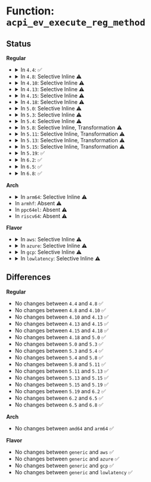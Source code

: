 # Function: <code>acpi_ev_execute_reg_method</code>

## Status
<b>Regular</b>
<ul>
<li>
<details>
<summary>In <code>4.4</code>: ✅</summary>

```c
acpi_status acpi_ev_execute_reg_method(union acpi_operand_object *region_obj, u32 function);
```

**Collision:** Unique Global

**Inline:** No

**Transformation:** False

**Instances:**

```
In drivers/acpi/acpica/evregion.c (ffffffff81491bec)
Location: drivers/acpi/acpica/evregion.c:539
Inline: False
Direct callers:
  - drivers/acpi/acpica/evregion.c:acpi_ev_detach_region
  - drivers/acpi/acpica/evregion.c:acpi_ev_reg_run
  - drivers/acpi/acpica/evrgnini.c:acpi_ev_initialize_region
```
**Symbols:**

```
ffffffff81491bec-ffffffff81491d11: acpi_ev_execute_reg_method (STB_GLOBAL)
```
</details>
</li>
<li>
<details>
<summary>In <code>4.8</code>: Selective Inline ⚠️</summary>

```c
acpi_status acpi_ev_execute_reg_method(union acpi_operand_object *region_obj, u32 function);
```

**Collision:** Unique Global

**Inline:** Selective

**Transformation:** False

**Instances:**

```
In drivers/acpi/acpica/evregion.c (ffffffff814e09d3)
Location: drivers/acpi/acpica/evregion.c:541
Inline: True
Direct callers:
  - drivers/acpi/acpica/evregion.c:acpi_ev_reg_run
  - drivers/acpi/acpica/evregion.c:acpi_ev_detach_region
  - drivers/acpi/acpica/evrgnini.c:acpi_ev_initialize_region
```
**Symbols:**

```
ffffffff814e09d3-ffffffff814e0b76: acpi_ev_execute_reg_method (STB_GLOBAL)
```
</details>
</li>
<li>
<details>
<summary>In <code>4.10</code>: Selective Inline ⚠️</summary>

```c
acpi_status acpi_ev_execute_reg_method(union acpi_operand_object *region_obj, u32 function);
```

**Collision:** Unique Global

**Inline:** Selective

**Transformation:** False

**Instances:**

```
In drivers/acpi/acpica/evregion.c (ffffffff81503339)
Location: drivers/acpi/acpica/evregion.c:541
Inline: True
Direct callers:
  - drivers/acpi/acpica/evregion.c:acpi_ev_reg_run
  - drivers/acpi/acpica/evregion.c:acpi_ev_detach_region
  - drivers/acpi/acpica/evrgnini.c:acpi_ev_initialize_region
```
**Symbols:**

```
ffffffff81503339-ffffffff815034dc: acpi_ev_execute_reg_method (STB_GLOBAL)
```
</details>
</li>
<li>
<details>
<summary>In <code>4.13</code>: Selective Inline ⚠️</summary>

```c
acpi_status acpi_ev_execute_reg_method(union acpi_operand_object *region_obj, u32 function);
```

**Collision:** Unique Global

**Inline:** Selective

**Transformation:** False

**Instances:**

```
In drivers/acpi/acpica/evregion.c (ffffffff81513876)
Location: drivers/acpi/acpica/evregion.c:541
Inline: True
Direct callers:
  - drivers/acpi/acpica/evregion.c:acpi_ev_reg_run
  - drivers/acpi/acpica/evregion.c:acpi_ev_detach_region
  - drivers/acpi/acpica/evrgnini.c:acpi_ev_initialize_region
```
**Symbols:**

```
ffffffff81513876-ffffffff81513a21: acpi_ev_execute_reg_method (STB_GLOBAL)
```
</details>
</li>
<li>
<details>
<summary>In <code>4.15</code>: Selective Inline ⚠️</summary>

```c
acpi_status acpi_ev_execute_reg_method(union acpi_operand_object *region_obj, u32 function);
```

**Collision:** Unique Global

**Inline:** Selective

**Transformation:** False

**Instances:**

```
In drivers/acpi/acpica/evregion.c (ffffffff8155c787)
Location: drivers/acpi/acpica/evregion.c:541
Inline: True
Direct callers:
  - drivers/acpi/acpica/evregion.c:acpi_ev_reg_run
  - drivers/acpi/acpica/evregion.c:acpi_ev_detach_region
  - drivers/acpi/acpica/evrgnini.c:acpi_ev_initialize_region
```
**Symbols:**

```
ffffffff8155c787-ffffffff8155ca13: acpi_ev_execute_reg_method (STB_GLOBAL)
```
</details>
</li>
<li>
<details>
<summary>In <code>4.18</code>: Selective Inline ⚠️</summary>

```c
acpi_status acpi_ev_execute_reg_method(union acpi_operand_object *region_obj, u32 function);
```

**Collision:** Unique Global

**Inline:** Selective

**Transformation:** False

**Instances:**

```
In drivers/acpi/acpica/evregion.c (ffffffff8159332f)
Location: drivers/acpi/acpica/evregion.c:517
Inline: True
Direct callers:
  - drivers/acpi/acpica/evregion.c:acpi_ev_reg_run
  - drivers/acpi/acpica/evregion.c:acpi_ev_detach_region
  - drivers/acpi/acpica/evrgnini.c:acpi_ev_initialize_region
```
**Symbols:**

```
ffffffff8159332f-ffffffff815935bb: acpi_ev_execute_reg_method (STB_GLOBAL)
```
</details>
</li>
<li>
<details>
<summary>In <code>5.0</code>: Selective Inline ⚠️</summary>

```c
acpi_status acpi_ev_execute_reg_method(union acpi_operand_object *region_obj, u32 function);
```

**Collision:** Unique Global

**Inline:** Selective

**Transformation:** False

**Instances:**

```
In drivers/acpi/acpica/evregion.c (ffffffff815ab9cd)
Location: drivers/acpi/acpica/evregion.c:517
Inline: True
Direct callers:
  - drivers/acpi/acpica/evregion.c:acpi_ev_reg_run
  - drivers/acpi/acpica/evregion.c:acpi_ev_detach_region
  - drivers/acpi/acpica/evrgnini.c:acpi_ev_initialize_region
```
**Symbols:**

```
ffffffff815ab9cd-ffffffff815abc59: acpi_ev_execute_reg_method (STB_GLOBAL)
```
</details>
</li>
<li>
<details>
<summary>In <code>5.3</code>: Selective Inline ⚠️</summary>

```c
acpi_status acpi_ev_execute_reg_method(union acpi_operand_object *region_obj, u32 function);
```

**Collision:** Unique Global

**Inline:** Selective

**Transformation:** False

**Instances:**

```
In drivers/acpi/acpica/evregion.c (ffffffff815dd1d7)
Location: drivers/acpi/acpica/evregion.c:517
Inline: True
Direct callers:
  - drivers/acpi/acpica/evregion.c:acpi_ev_reg_run
  - drivers/acpi/acpica/evregion.c:acpi_ev_detach_region
  - drivers/acpi/acpica/evrgnini.c:acpi_ev_initialize_region
```
**Symbols:**

```
ffffffff815dd1d7-ffffffff815dd465: acpi_ev_execute_reg_method (STB_GLOBAL)
```
</details>
</li>
<li>
<details>
<summary>In <code>5.4</code>: Selective Inline ⚠️</summary>

```c
acpi_status acpi_ev_execute_reg_method(union acpi_operand_object *region_obj, u32 function);
```

**Collision:** Unique Global

**Inline:** Selective

**Transformation:** False

**Instances:**

```
In drivers/acpi/acpica/evregion.c (ffffffff815fe51a)
Location: drivers/acpi/acpica/evregion.c:517
Inline: True
Direct callers:
  - drivers/acpi/acpica/evregion.c:acpi_ev_reg_run
  - drivers/acpi/acpica/evregion.c:acpi_ev_detach_region
  - drivers/acpi/acpica/evrgnini.c:acpi_ev_initialize_region
```
**Symbols:**

```
ffffffff815fe51a-ffffffff815fe7a8: acpi_ev_execute_reg_method (STB_GLOBAL)
```
</details>
</li>
<li>
<details>
<summary>In <code>5.8</code>: Selective Inline, Transformation ⚠️</summary>

```c
acpi_status acpi_ev_execute_reg_method(union acpi_operand_object *region_obj, u32 function);
```

**Collision:** Unique Global

**Inline:** Selective

**Transformation:** True

**Instances:**

```
In drivers/acpi/acpica/evregion.c (ffffffff816aa27d)
Location: drivers/acpi/acpica/evregion.c:517
Inline: True
Direct callers:
  - drivers/acpi/acpica/evregion.c:acpi_ev_reg_run
  - drivers/acpi/acpica/evregion.c:acpi_ev_detach_region
  - drivers/acpi/acpica/evrgnini.c:acpi_ev_initialize_region
```
**Symbols:**

```
ffffffff816aa27d-ffffffff816aa4bb: acpi_ev_execute_reg_method.part.0 (STB_LOCAL)
ffffffff816aa95f-ffffffff816aa9d5: acpi_ev_execute_reg_method (STB_GLOBAL)
```
</details>
</li>
<li>
<details>
<summary>In <code>5.11</code>: Selective Inline, Transformation ⚠️</summary>

```c
acpi_status acpi_ev_execute_reg_method(union acpi_operand_object *region_obj, u32 function);
```

**Collision:** Unique Global

**Inline:** Selective

**Transformation:** True

**Instances:**

```
In drivers/acpi/acpica/evregion.c (ffffffff816c7b2f)
Location: drivers/acpi/acpica/evregion.c:548
Inline: True
Direct callers:
  - drivers/acpi/acpica/evregion.c:acpi_ev_reg_run
  - drivers/acpi/acpica/evregion.c:acpi_ev_detach_region
  - drivers/acpi/acpica/evrgnini.c:acpi_ev_initialize_region
```
**Symbols:**

```
ffffffff816c7b2f-ffffffff816c7d6d: acpi_ev_execute_reg_method.part.0 (STB_LOCAL)
ffffffff816c8282-ffffffff816c82f8: acpi_ev_execute_reg_method (STB_GLOBAL)
```
</details>
</li>
<li>
<details>
<summary>In <code>5.13</code>: Selective Inline, Transformation ⚠️</summary>

```c
acpi_status acpi_ev_execute_reg_method(union acpi_operand_object *region_obj, u32 function);
```

**Collision:** Unique Global

**Inline:** Selective

**Transformation:** True

**Instances:**

```
In drivers/acpi/acpica/evregion.c (ffffffff816a9b48)
Location: drivers/acpi/acpica/evregion.c:535
Inline: True
Direct callers:
  - drivers/acpi/acpica/evregion.c:acpi_ev_reg_run
  - drivers/acpi/acpica/evregion.c:acpi_ev_detach_region
  - drivers/acpi/acpica/evrgnini.c:acpi_ev_initialize_region
```
**Symbols:**

```
ffffffff816a9b48-ffffffff816a9d86: acpi_ev_execute_reg_method.part.0 (STB_LOCAL)
ffffffff816aa260-ffffffff816aa2d6: acpi_ev_execute_reg_method (STB_GLOBAL)
```
</details>
</li>
<li>
<details>
<summary>In <code>5.15</code>: Selective Inline, Transformation ⚠️</summary>

```c
acpi_status acpi_ev_execute_reg_method(union acpi_operand_object *region_obj, u32 function);
```

**Collision:** Unique Global

**Inline:** Selective

**Transformation:** True

**Instances:**

```
In drivers/acpi/acpica/evregion.c (ffffffff817207a2)
Location: drivers/acpi/acpica/evregion.c:535
Inline: True
Direct callers:
  - drivers/acpi/acpica/evregion.c:acpi_ev_reg_run
  - drivers/acpi/acpica/evregion.c:acpi_ev_detach_region
  - drivers/acpi/acpica/evrgnini.c:acpi_ev_initialize_region
```
**Symbols:**

```
ffffffff817207a2-ffffffff817209e0: acpi_ev_execute_reg_method.part.0 (STB_LOCAL)
ffffffff81720eba-ffffffff81720f30: acpi_ev_execute_reg_method (STB_GLOBAL)
```
</details>
</li>
<li>
<details>
<summary>In <code>5.19</code>: ✅</summary>

```c
acpi_status acpi_ev_execute_reg_method(union acpi_operand_object *region_obj, u32 function);
```

**Collision:** Unique Global

**Inline:** No

**Transformation:** False

**Instances:**

```
In drivers/acpi/acpica/evregion.c (ffffffff81850f02)
Location: drivers/acpi/acpica/evregion.c:545
Inline: False
Direct callers:
  - drivers/acpi/acpica/evregion.c:acpi_ev_reg_run
  - drivers/acpi/acpica/evregion.c:acpi_ev_detach_region
  - drivers/acpi/acpica/evregion.c:acpi_ev_detach_region
  - drivers/acpi/acpica/evrgnini.c:acpi_ev_initialize_region
```
**Symbols:**

```
ffffffff81850f02-ffffffff818511ad: acpi_ev_execute_reg_method (STB_GLOBAL)
```
</details>
</li>
<li>
<details>
<summary>In <code>6.2</code>: ✅</summary>

```c
acpi_status acpi_ev_execute_reg_method(union acpi_operand_object *region_obj, u32 function);
```

**Collision:** Unique Global

**Inline:** No

**Transformation:** False

**Instances:**

```
In drivers/acpi/acpica/evregion.c (ffffffff8198ad60)
Location: drivers/acpi/acpica/evregion.c:554
Inline: False
Direct callers:
  - drivers/acpi/acpica/evregion.c:acpi_ev_reg_run
  - drivers/acpi/acpica/evregion.c:acpi_ev_detach_region
  - drivers/acpi/acpica/evregion.c:acpi_ev_detach_region
  - drivers/acpi/acpica/evrgnini.c:acpi_ev_initialize_region
```
**Symbols:**

```
ffffffff8198ad60-ffffffff8198b047: acpi_ev_execute_reg_method (STB_GLOBAL)
```
</details>
</li>
<li>
<details>
<summary>In <code>6.5</code>: ✅</summary>

```c
acpi_status acpi_ev_execute_reg_method(union acpi_operand_object *region_obj, u32 function);
```

**Collision:** Unique Global

**Inline:** No

**Transformation:** False

**Instances:**

```
In drivers/acpi/acpica/evregion.c (ffffffff819d17e0)
Location: drivers/acpi/acpica/evregion.c:554
Inline: False
Direct callers:
  - drivers/acpi/acpica/evregion.c:acpi_ev_reg_run
  - drivers/acpi/acpica/evregion.c:acpi_ev_detach_region
  - drivers/acpi/acpica/evregion.c:acpi_ev_detach_region
  - drivers/acpi/acpica/evrgnini.c:acpi_ev_initialize_region
```
**Symbols:**

```
ffffffff819d17e0-ffffffff819d1ac7: acpi_ev_execute_reg_method (STB_GLOBAL)
```
</details>
</li>
<li>
<details>
<summary>In <code>6.8</code>: ✅</summary>

```c
acpi_status acpi_ev_execute_reg_method(union acpi_operand_object *region_obj, u32 function);
```

**Collision:** Unique Global

**Inline:** No

**Transformation:** False

**Instances:**

```
In drivers/acpi/acpica/evregion.c (ffffffff81a1c340)
Location: drivers/acpi/acpica/evregion.c:554
Inline: False
Direct callers:
  - drivers/acpi/acpica/evregion.c:acpi_ev_reg_run
  - drivers/acpi/acpica/evregion.c:acpi_ev_detach_region
  - drivers/acpi/acpica/evregion.c:acpi_ev_detach_region
  - drivers/acpi/acpica/evrgnini.c:acpi_ev_initialize_region
```
**Symbols:**

```
ffffffff81a1c340-ffffffff81a1c656: acpi_ev_execute_reg_method (STB_GLOBAL)
```
</details>
</li>
</ul>
<b>Arch</b>
<ul>
<li>
<details>
<summary>In <code>arm64</code>: Selective Inline ⚠️</summary>

```c
acpi_status acpi_ev_execute_reg_method(union acpi_operand_object *region_obj, u32 function);
```

**Collision:** Unique Global

**Inline:** Selective

**Transformation:** False

**Instances:**

```
In drivers/acpi/acpica/evregion.c (ffff800010782568)
Location: drivers/acpi/acpica/evregion.c:517
Inline: True
Direct callers:
  - drivers/acpi/acpica/evregion.c:acpi_ev_reg_run
  - drivers/acpi/acpica/evregion.c:acpi_ev_detach_region
  - drivers/acpi/acpica/evrgnini.c:acpi_ev_initialize_region
```
**Symbols:**

```
ffff800010782568-ffff80001078271c: acpi_ev_execute_reg_method (STB_GLOBAL)
```
</details>
</li>
<li>
In <code>armhf</code>: Absent ⚠️
</li>
<li>
In <code>ppc64el</code>: Absent ⚠️
</li>
<li>
In <code>riscv64</code>: Absent ⚠️
</li>
</ul>
<b>Flavor</b>
<ul>
<li>
<details>
<summary>In <code>aws</code>: Selective Inline ⚠️</summary>

```c
acpi_status acpi_ev_execute_reg_method(union acpi_operand_object *region_obj, u32 function);
```

**Collision:** Unique Global

**Inline:** Selective

**Transformation:** False

**Instances:**

```
In drivers/acpi/acpica/evregion.c (ffffffff815e753b)
Location: drivers/acpi/acpica/evregion.c:517
Inline: True
Direct callers:
  - drivers/acpi/acpica/evregion.c:acpi_ev_reg_run
  - drivers/acpi/acpica/evregion.c:acpi_ev_detach_region
  - drivers/acpi/acpica/evrgnini.c:acpi_ev_initialize_region
```
**Symbols:**

```
ffffffff815e753b-ffffffff815e76f1: acpi_ev_execute_reg_method (STB_GLOBAL)
```
</details>
</li>
<li>
<details>
<summary>In <code>azure</code>: Selective Inline ⚠️</summary>

```c
acpi_status acpi_ev_execute_reg_method(union acpi_operand_object *region_obj, u32 function);
```

**Collision:** Unique Global

**Inline:** Selective

**Transformation:** False

**Instances:**

```
In drivers/acpi/acpica/evregion.c (ffffffff815d2b8e)
Location: drivers/acpi/acpica/evregion.c:517
Inline: True
Direct callers:
  - drivers/acpi/acpica/evregion.c:acpi_ev_reg_run
  - drivers/acpi/acpica/evregion.c:acpi_ev_detach_region
  - drivers/acpi/acpica/evrgnini.c:acpi_ev_initialize_region
```
**Symbols:**

```
ffffffff815d2b8e-ffffffff815d2d3f: acpi_ev_execute_reg_method (STB_GLOBAL)
```
</details>
</li>
<li>
<details>
<summary>In <code>gcp</code>: Selective Inline ⚠️</summary>

```c
acpi_status acpi_ev_execute_reg_method(union acpi_operand_object *region_obj, u32 function);
```

**Collision:** Unique Global

**Inline:** Selective

**Transformation:** False

**Instances:**

```
In drivers/acpi/acpica/evregion.c (ffffffff815f27fa)
Location: drivers/acpi/acpica/evregion.c:517
Inline: True
Direct callers:
  - drivers/acpi/acpica/evregion.c:acpi_ev_reg_run
  - drivers/acpi/acpica/evregion.c:acpi_ev_detach_region
  - drivers/acpi/acpica/evrgnini.c:acpi_ev_initialize_region
```
**Symbols:**

```
ffffffff815f27fa-ffffffff815f2a88: acpi_ev_execute_reg_method (STB_GLOBAL)
```
</details>
</li>
<li>
<details>
<summary>In <code>lowlatency</code>: Selective Inline ⚠️</summary>

```c
acpi_status acpi_ev_execute_reg_method(union acpi_operand_object *region_obj, u32 function);
```

**Collision:** Unique Global

**Inline:** Selective

**Transformation:** False

**Instances:**

```
In drivers/acpi/acpica/evregion.c (ffffffff8160c6aa)
Location: drivers/acpi/acpica/evregion.c:517
Inline: True
Direct callers:
  - drivers/acpi/acpica/evregion.c:acpi_ev_reg_run
  - drivers/acpi/acpica/evregion.c:acpi_ev_detach_region
  - drivers/acpi/acpica/evrgnini.c:acpi_ev_initialize_region
```
**Symbols:**

```
ffffffff8160c6aa-ffffffff8160c938: acpi_ev_execute_reg_method (STB_GLOBAL)
```
</details>
</li>
</ul>

## Differences
<b>Regular</b>
<ul>
<li>
No changes between <code>4.4</code> and <code>4.8</code> ✅
</li>
<li>
No changes between <code>4.8</code> and <code>4.10</code> ✅
</li>
<li>
No changes between <code>4.10</code> and <code>4.13</code> ✅
</li>
<li>
No changes between <code>4.13</code> and <code>4.15</code> ✅
</li>
<li>
No changes between <code>4.15</code> and <code>4.18</code> ✅
</li>
<li>
No changes between <code>4.18</code> and <code>5.0</code> ✅
</li>
<li>
No changes between <code>5.0</code> and <code>5.3</code> ✅
</li>
<li>
No changes between <code>5.3</code> and <code>5.4</code> ✅
</li>
<li>
No changes between <code>5.4</code> and <code>5.8</code> ✅
</li>
<li>
No changes between <code>5.8</code> and <code>5.11</code> ✅
</li>
<li>
No changes between <code>5.11</code> and <code>5.13</code> ✅
</li>
<li>
No changes between <code>5.13</code> and <code>5.15</code> ✅
</li>
<li>
No changes between <code>5.15</code> and <code>5.19</code> ✅
</li>
<li>
No changes between <code>5.19</code> and <code>6.2</code> ✅
</li>
<li>
No changes between <code>6.2</code> and <code>6.5</code> ✅
</li>
<li>
No changes between <code>6.5</code> and <code>6.8</code> ✅
</li>
</ul>
<b>Arch</b>
<ul>
<li>
No changes between <code>amd64</code> and <code>arm64</code> ✅
</li>
</ul>
<b>Flavor</b>
<ul>
<li>
No changes between <code>generic</code> and <code>aws</code> ✅
</li>
<li>
No changes between <code>generic</code> and <code>azure</code> ✅
</li>
<li>
No changes between <code>generic</code> and <code>gcp</code> ✅
</li>
<li>
No changes between <code>generic</code> and <code>lowlatency</code> ✅
</li>
</ul>

